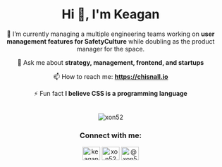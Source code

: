 <div align="center">

  # Hi 👋, I'm Keagan

  🔭 I’m currently managing a multiple engineering teams working on **user management features for SafetyCulture** while doubling as the product manager for the space.
  
  💬 Ask me about **strategy, management, frontend, and startups**
  
  📫 How to reach me: **https://chisnall.io**
  
  ⚡ Fun fact **I believe CSS is a programming language**
  
  
  <br>
  <img src="https://github-readme-stats.vercel.app/api/top-langs?username=xon52&show_icons=true&locale=en&layout=compact" alt="xon52" />
  <br>
  
  ### Connect with me:
  <a href="https://linkedin.com/in/keagan.chisnall" target="blank"><img align="center" src="https://raw.githubusercontent.com/rahuldkjain/github-profile-readme-generator/master/src/images/icons/Social/linked-in-alt.svg" alt="keagan.chisnall" height="30" width="40" /></a>
  <a href="https://stackoverflow.com/users/xon52" target="blank"><img align="center" src="https://raw.githubusercontent.com/rahuldkjain/github-profile-readme-generator/master/src/images/icons/Social/stack-overflow.svg" alt="xon52" height="30" width="40" /></a>
  <a href="https://medium.com/@xon5" target="blank"><img align="center" src="https://raw.githubusercontent.com/rahuldkjain/github-profile-readme-generator/master/src/images/icons/Social/medium.svg" alt="@xon5" height="30" width="40" /></a>

</div>
